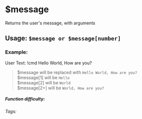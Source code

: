# $message 
Returns the user's message, with arguments

## Usage: `$message or $message[number]`

### Example:
User Text: !cmd Hello World, How are you?

> $message will be replaced with `Hello World, How are you?`\
> $message[1] will be `Hello`\
> $message[2] will be `World`\
> $message[2+] will be `World, How are you?`

##### Function difficulty: <Badge type="tip" text="Easy" vertical="middle" /> 
###### Tags: <Badge type="tip" text="message" vertical="middle" /> <Badge type="tip" text="arguments" vertical="middle" /> <Badge type="tip" text="Argument Handling" vertical="middle" />